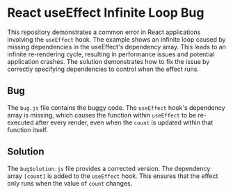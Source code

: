 # React useEffect Infinite Loop Bug

This repository demonstrates a common error in React applications involving the `useEffect` hook.  The example shows an infinite loop caused by missing dependencies in the useEffect's dependency array.  This leads to an infinite re-rendering cycle, resulting in performance issues and potential application crashes.  The solution demonstrates how to fix the issue by correctly specifying dependencies to control when the effect runs.

## Bug

The `bug.js` file contains the buggy code. The `useEffect` hook's dependency array is missing, which causes the function within `useEffect` to be re-executed after every render, even when the `count` is updated within that function itself.

## Solution

The `bugSolution.js` file provides a corrected version.  The dependency array `[count]` is added to the `useEffect` hook.  This ensures that the effect only runs when the value of `count` changes.